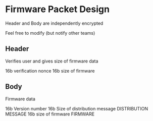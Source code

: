 # Firmware Packet Design

Header and Body are independently encrypted

Feel free to modify (but notify other teams)

## Header

Verifies user and gives size of firmware data

16b verification nonce
16b size of firmware

## Body

Firmware data

16b Version number
16b Size of distribution message
DISTRIBUTION MESSAGE
16b size of firmware
FIRMWARE
